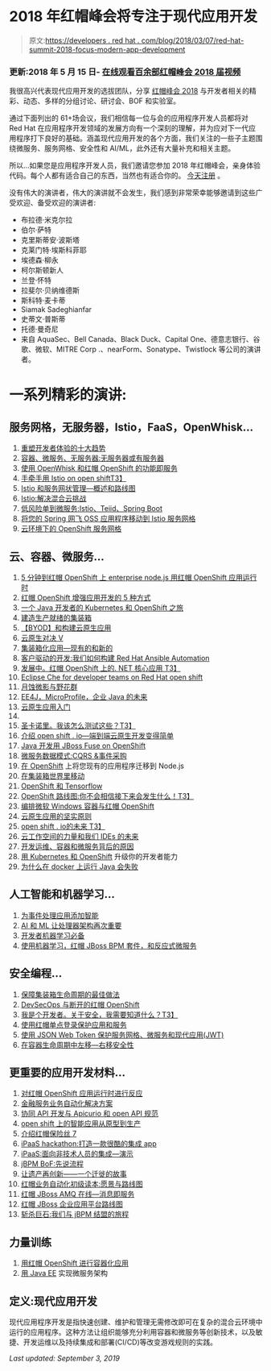 # 2018 年红帽峰会将专注于现代应用开发

> 原文:[https://developers . red hat . com/blog/2018/03/07/red-hat-summit-2018-focus-modern-app-development](https://developers.redhat.com/blog/2018/03/07/red-hat-summit-2018-focus-modern-app-development)

### **更新:2018 年 5 月 15 日- [在线观看百余部红帽峰会 2018 届视频](https://developers.redhat.com/blog/2018/05/15/100-red-hat-summit-2018-session-videos-online/)**

我很高兴代表现代应用开发的选拔团队，分享 [红帽峰会 2018](https://www.redhat.com/en/summit/2018?sc_cid=701f2000000tyUgAAI) 与开发者相关的精彩、动态、多样的分组讨论、研讨会、BOF 和实验室。

通过下面列出的 61+场会议，我们相信每一位与会的应用程序开发人员都将对 Red Hat 在应用程序开发领域的发展方向有一个深刻的理解，并为应对下一代应用程序打下良好的基础。涵盖现代应用开发的各个方面，我们关注的一些子主题围绕微服务、服务网格、安全性和 AI/ML，此外还有大量补充和相关主题。

所以...如果您是应用程序开发人员，我们邀请您参加 2018 年红帽峰会，亲身体验代码。每个人都有适合自己的东西，当然也有适合你的。 [今天注册](https://www.redhat.com/en/summit/2018?sc_cid=701f2000000tyUgAAI) 。

没有伟大的演讲者，伟大的演讲就不会发生，我们感到非常荣幸能够邀请到这些广受欢迎、备受欢迎的演讲者:

*   布拉德·米克尔拉
*   伯尔·萨特
*   克里斯蒂安·波斯塔
*   克莱门特·埃斯科菲耶
*   埃德森·柳永
*   柯尔斯顿新人
*   兰登·怀特
*   拉斐尔·贝纳维德斯
*   斯科特·麦卡蒂
*   Siamak Sadeghianfar
*   史蒂文·普斯蒂
*   托德·曼奇尼
*   来自 AquaSec、Bell Canada、Black Duck、Capital One、德意志银行、谷歌、微软、MITRE Corp .、nearForm、Sonatype、Twistlock 等公司的演讲者。

# 一系列精彩的演讲:

## 服务网格，无服务器，Istio，FaaS，OpenWhisk...

1.  [重塑开发者体验的十大趋势](https://agenda.summit.redhat.com/SessionDetail.aspx?id=162577)
2.  [容器、微服务、无服务器:无服务器或有服务器](https://agenda.summit.redhat.com/SessionDetail.aspx?id=163813)
3.  [使用 OpenWhisk 和红帽 OpenShift 的功能即服务](https://agenda.summit.redhat.com/SessionDetail.aspx?id=163838)
4.  [手牵手用 Istio on open shiftT3】](https://agenda.summit.redhat.com/SessionDetail.aspx?id=153542)
5.  [Istio 和服务网状管理—概述和路线图](https://agenda.summit.redhat.com/SessionDetail.aspx?id=154328)
6.  [Istio:解决混合云挑战](https://agenda.summit.redhat.com/SessionDetail.aspx?id=154961)
7.  [低风险单到微服务:Istio、Teiid、Spring Boot](https://agenda.summit.redhat.com/SessionDetail.aspx?id=154710)
8.  [将您的 Spring 网飞 OSS 应用程序移动到 Istio 服务网格](https://agenda.summit.redhat.com/SessionDetail.aspx?id=154648)
9.  [云环境下的 OpenShift 服务网格](https://agenda.summit.redhat.com/SessionDetail.aspx?id=153723)

## 云、容器、微服务...

1.  [5 分钟到红帽 OpenShift 上 enterprise node.js 用红帽 OpenShift 应用运行时](https://agenda.summit.redhat.com/SessionDetail.aspx?id=154247)
2.  [红帽 OpenShift 增强应用开发的 5 种方式](https://agenda.summit.redhat.com/SessionDetail.aspx?id=154237)
3.  [一个 Java 开发者的 Kubernetes 和 OpenShift 之旅](https://agenda.summit.redhat.com/SessionDetail.aspx?id=154775)
4.  [建造生产就绪的集装箱](https://agenda.summit.redhat.com/SessionDetail.aspx?id=163816)
5.  [【BYOD】和构建云原生应用](https://agenda.summit.redhat.com/SessionDetail.aspx?id=154693)
6.  [云原生对决 V](https://agenda.summit.redhat.com/SessionDetail.aspx?id=154124)
7.  [集装箱化应用—现有的和新的](https://agenda.summit.redhat.com/SessionDetail.aspx?id=154783)
8.  [客户驱动的开发:我们如何构建 Red Hat Ansible Automation](https://agenda.summit.redhat.com/SessionDetail.aspx?id=154720)
9.  [发展中。红帽 OpenShift 上的. NET 核心应用 T3】](https://agenda.summit.redhat.com/SessionDetail.aspx?id=154088)
10.  [Eclipse Che for developer teams on Red Hat open shift](https://agenda.summit.redhat.com/SessionDetail.aspx?id=154525)
11.  [月蚀微影与野花群](https://agenda.summit.redhat.com/SessionDetail.aspx?id=154270)
12.  [EE4J，MicroProfile，企业 Java 的未来](https://agenda.summit.redhat.com/SessionDetail.aspx?id=153822)
13.  [云原生应用入门](https://agenda.summit.redhat.com/SessionDetail.aspx?id=153550)
14.  [](https://agenda.summit.redhat.com/SessionDetail.aspx?id=153795)
15.  [圣卡诺里。我该怎么测试这些？T3】](https://agenda.summit.redhat.com/SessionDetail.aspx?id=154015)
16.  [介绍 open shift . io—端到端云原生开发变得简单](https://agenda.summit.redhat.com/SessionDetail.aspx?id=163809)
17.  [Java 开发用 JBoss Fuse on OpenShift](https://agenda.summit.redhat.com/SessionDetail.aspx?id=154217)
18.  [微服务数据模式:CQRS &事件采购](https://agenda.summit.redhat.com/SessionDetail.aspx?id=154549)
19.  [在 OpenShift](https://agenda.summit.redhat.com/SessionDetail.aspx?id=154181) 上将您现有的应用程序迁移到 Node.js
20.  [在集装箱世界里移动](https://agenda.summit.redhat.com/SessionDetail.aspx?id=153883)
21.  [OpenShift 和 Tensorflow](https://agenda.summit.redhat.com/SessionDetail.aspx?id=153750)
22.  [OpenShift 路线图:你不会相信接下来会发生什么！T3】](https://agenda.summit.redhat.com/SessionDetail.aspx?id=153668)
23.  [编排微软 Windows 容器与红帽 OpenShift](https://agenda.summit.redhat.com/SessionDetail.aspx?id=154071)
24.  [云原生应用的坚实原则](https://agenda.summit.redhat.com/SessionDetail.aspx?id=154495)
25.  [open shift . io的未来 T3】](https://agenda.summit.redhat.com/SessionDetail.aspx?id=163810)
26.  [云工作空间的力量和我们 IDEs 的未来](https://agenda.summit.redhat.com/SessionDetail.aspx?id=154958)
27.  [开发运维、容器和微服务背后的原因](https://agenda.summit.redhat.com/SessionDetail.aspx?id=153676)
28.  [用 Kubernetes 和 OpenShift](https://agenda.summit.redhat.com/SessionDetail.aspx?id=154399) 升级你的开发者能力
29.  [为什么在 docker 上运行 Java 会失败](https://agenda.summit.redhat.com/SessionDetail.aspx?id=154663)

## 人工智能和机器学习...

1.  [为事件处理应用添加智能](https://agenda.summit.redhat.com/SessionDetail.aspx?id=154367)
2.  [AI 和 ML 让处理器架构再次重要](https://agenda.summit.redhat.com/SessionDetail.aspx?id=153980)
3.  [开发者机器学习必备](https://agenda.summit.redhat.com/SessionDetail.aspx?id=154369)
4.  [使用机器学习，红帽 JBoss BPM 套件，和反应式微服务](https://agenda.summit.redhat.com/SessionDetail.aspx?id=154338)

## 安全编程...

1.  [保障集装箱生命周期的最佳做法](https://agenda.summit.redhat.com/SessionDetail.aspx?id=153589)
2.  [DevSecOps 与断开的红帽 OpenShift](https://agenda.summit.redhat.com/SessionDetail.aspx?id=154730)
3.  [我是个开发者。关于安全，我需要知道什么？T3】](https://agenda.summit.redhat.com/SessionDetail.aspx?id=154677)
4.  [使用红帽单点登录保护应用和服务](https://agenda.summit.redhat.com/SessionDetail.aspx?id=154463)
5.  [使用 JSON Web Token 保护服务网格、微服务和现代应用(JWT)](https://agenda.summit.redhat.com/SessionDetail.aspx?id=163840)
6.  [在容器生命周期中左移—右移安全性](https://agenda.summit.redhat.com/SessionDetail.aspx?id=163864)

## 更重要的应用开发材料...

1.  [对红帽 OpenShift 应用运行时进行反应](https://agenda.summit.redhat.com/SessionDetail.aspx?id=154522)
2.  [金融服务业务自动化解决方案](https://agenda.summit.redhat.com/SessionDetail.aspx?id=154634)
3.  [协同 API 开发与 Apicurio 和 open API 规范](https://agenda.summit.redhat.com/SessionDetail.aspx?id=154259)
4.  [open shift 上的智能应用从原型到生产](https://agenda.summit.redhat.com/SessionDetail.aspx?id=154368)
5.  [介绍红帽保险丝 7](https://agenda.summit.redhat.com/SessionDetail.aspx?id=153493)
6.  [iPaaS hackathon:打造一款很酷的集成 app](https://agenda.summit.redhat.com/SessionDetail.aspx?id=154965)
7.  [iPaaS:面向非技术人员的集成—演示](https://agenda.summit.redhat.com/SessionDetail.aspx?id=163901)
8.  [jBPM BoF:先说流程](https://agenda.summit.redhat.com/SessionDetail.aspx?id=154588)
9.  [让遗产再创新——一个迁徙的故事](https://agenda.summit.redhat.com/SessionDetail.aspx?id=153587)
10.  [红帽业务自动化初级读本:愿景与路线图](https://agenda.summit.redhat.com/SessionDetail.aspx?id=153620)
11.  [红帽 JBoss AMQ 在线—消息即服务](https://agenda.summit.redhat.com/SessionDetail.aspx?id=154662)
12.  [红帽 JBoss 企业应用平台路线图](https://agenda.summit.redhat.com/SessionDetail.aspx?id=154159)
13.  [斩杀巨石:我们与 jBPM 结盟的旅程](https://agenda.summit.redhat.com/SessionDetail.aspx?id=154255)

## 力量训练

1.  [用红帽 OpenShift 进行容器化应用](https://www.redhat.com/en/summit/2018/agenda/training)
2.  [用 Java EE](https://www.redhat.com/en/summit/2018/agenda/training) 实现微服务架构

## 定义:现代应用开发

现代应用程序开发是指快速创建、维护和管理无需修改即可在复杂的混合云环境中运行的应用程序。这种方法让组织能够充分利用容器和微服务等创新技术，以及敏捷、开发运维以及持续集成和部署(CI/CD)等改变游戏规则的实践。

*Last updated: September 3, 2019*